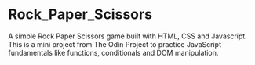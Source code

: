 # Rock_Paper_Scissors
A simple Rock Paper Scissors game built with HTML, CSS and Javascript. This is a mini project from The Odin Project to practice JavaScript fundamentals like functions, conditionals and DOM manipulation.
